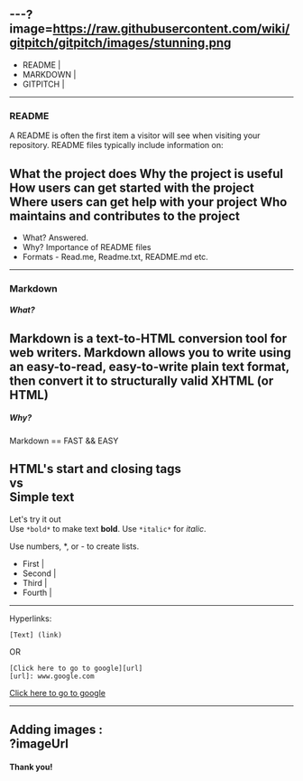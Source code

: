 ---?image=https://raw.githubusercontent.com/wiki/gitpitch/gitpitch/images/stunning.png
---
- README |
- MARKDOWN |
- GITPITCH |
---
### README
A README is often the first item a visitor will see when visiting your repository. README files typically include information on:

What the project does
Why the project is useful
How users can get started with the project
Where users can get help with your project
Who maintains and contributes to the project
---
- What? Answered.
- Why? Importance of README files
- Formats - Read.me, Readme.txt, README.md etc.
---
### Markdown
##### What?
Markdown is a text-to-HTML conversion tool for web writers. Markdown allows you to write using an easy-to-read, easy-to-write plain text format, then convert it to structurally valid XHTML (or HTML)
---
##### Why?

Markdown == FAST && EASY

HTML's start and closing tags  
 vs  
Simple text
---
Let's try it out  
Use ```*bold*``` to make text **bold**.
Use ```*italic*``` for *italic*.

Use numbers, *, or - to create lists.
* First |
* Second |
* Third |
* Fourth |
---
Hyperlinks:
```
[Text] (link)
```
OR
```
[Click here to go to google][url]
[url]: www.google.com
```
[Click here to go to google][g]

[g]: wwww.google.com
---
Adding images :  
?imageUrl
---
#### Thank you!

